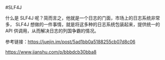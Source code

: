#SLF4J

什么是 SLF4J 呢？简而言之，他就是一个日志的门面，市场上的日志系统非常多， SLF4J 想做的一件事情，就是将这多种的日志系统包装起来，提供统一的 API 供调用，从而解决日志的列国争霸的情况。



参考链接：https://juejin.im/post/5ad1bb0a5188255cb07d8c06

https://www.jianshu.com/p/bbbdcb30bba8
